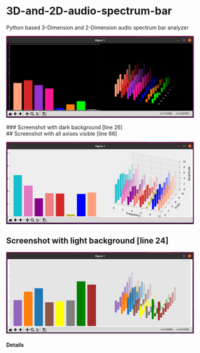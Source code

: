 # 3D-and-2D-audio-spectrum-bar
Python based 3-Dimension and 2-Dimension audio spectrum bar analyzer 

<p align="left">
  <img src="Images/dark_1.png">
</p>
### Screenshot with dark background [line 26]
<br>
## Screenshot with all axises visible [line 66]
<p align="center">
  <img src="Images/with_axis_on.png">
</p>

## Screenshot with light background [line 24]
<p align="center">
  <img src="Images/light_1.png">
</p>

#### Details
